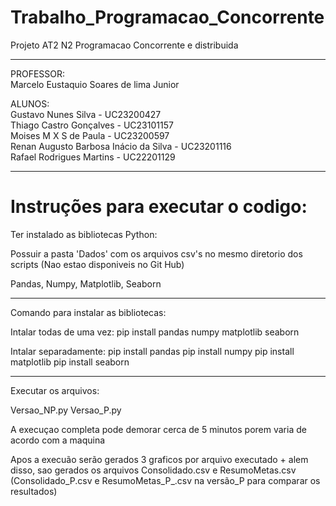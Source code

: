 # Trabalho_Programacao_Concorrente
Projeto AT2 N2 Programacao Concorrente e distribuida

---
PROFESSOR: <br> 
Marcelo Eustaquio Soares de lima Junior

ALUNOS: <br>
Gustavo Nunes Silva - UC23200427 <br>
Thiago Castro Gonçalves - UC23101157 <br>
Moises M X S de Paula - UC23200597 <br>
Renan Augusto Barbosa Inácio da Silva - UC23201116 <br>
Rafael Rodrigues Martins - UC22201129

---

# Instruções para executar o codigo:

Ter instalado as bibliotecas Python: 

Possuir a pasta 'Dados' com os arquivos csv's no mesmo diretorio dos scripts (Nao estao disponiveis no Git Hub)

Pandas, Numpy, Matplotlib, Seaborn

---

Comando para instalar as bibliotecas:

Intalar todas de uma vez:
pip install pandas numpy matplotlib seaborn

Intalar separadamente:
pip install pandas
pip install numpy
pip install matplotlib
pip install seaborn

---
Executar os arquivos:

Versao_NP.py
Versao_P.py

A execuçao completa pode demorar cerca de 5 minutos porem varia de acordo com a maquina

Apos a execuão serão gerados 3 graficos por arquivo executado + alem disso, sao gerados os arquivos Consolidado.csv e ResumoMetas.csv (Consolidado_P.csv e ResumoMetas_P_.csv na versão_P para comparar os resultados)

